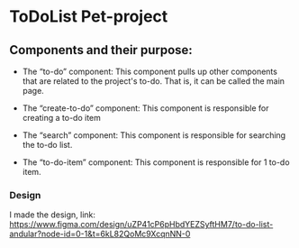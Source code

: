 # ToDoList Pet-project

## Components and their purpose:

- The “to-do” component:
  This component pulls up other components that are related to the project's to-do. That is, it can be called the main page.

- The “create-to-do” component:
  This component is responsible for creating a to-do item

- The “search” component:
  This component is responsible for searching the to-do list.

- The “to-do-item” component:
  This component is responsible for 1 to-do item.

### Design
I made the design, link: https://www.figma.com/design/uZP41cP6pHbdYEZSyftHM7/to-do-list-andular?node-id=0-1&t=6kL82QoMc9XcqnNN-0
